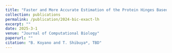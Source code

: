 ```yaml
---
title: "Faster and More Accurate Estimation of the Protein Hinges Based on Information Criteria"
collection: publications
permalink: /publication/2024-bic-exact-lh
excerpt: ""
date: 2025-3-1
venue: "Journal of Computational Biology"
paperurl: ""
citation: "B. Koyano and T. Shibuya*, TBD"
---
```


